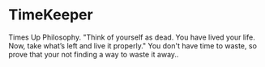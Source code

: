 # TimeKeeper
Times Up Philosophy. "Think of yourself as dead. You have lived your life. Now, take what’s left and live it properly." You don't have time to waste, so prove that your not finding a way to waste it away.. 
